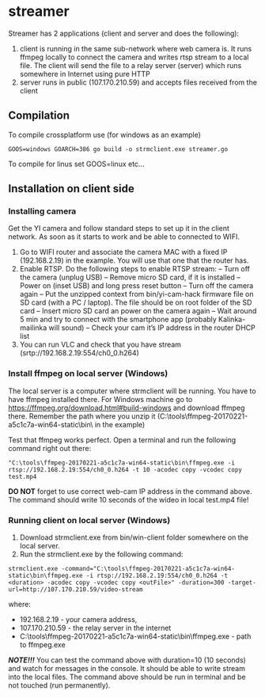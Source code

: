 # streamer
Streamer has 2 applications (client and server and does the following):
1. client is running in the same sub-network where web camera is. It runs ffmpeg locally to connect the camera and writes rtsp stream to a local file. The client will send the file to a relay server (server) which runs somewhere in Internet using pure HTTP
2. server runs in public (107.170.210.59) and accepts files received from the client

## Compilation 
To compile crossplatform use (for windows as an example)

```
GOOS=windows GOARCH=386 go build -o strmclient.exe streamer.go
```

To compile for linus set GOOS=linux etc...

## Installation on client side

### Installing camera
Get the YI camera and follow standard steps to set up it in the client network. As soon as it starts to work and be able to connected to WIFI.

1. Go to WIFI router and associate the camera MAC with a fixed IP (192.168.2.19) in the example. You will use that one that the router has.
2. Enable RTSP. Do the following steps to enable RTSP stream:
– Turn off the camera (unplug USB)
– Remove micro SD card, if it is installed
– Power on (inset USB) and long press reset button
– Turn off the camera again
– Put the unzipped context from bin/yi-cam-hack firmware file on SD card (with a PC / laptop). The file should be on root folder of the SD card
– Insert micro SD card an power on the camera again
– Wait around 5 min and try to connect with the smartphone app (probably Kalinka-mailinka will sound)
– Check your cam it’s IP address in the router DHCP list
3. You can run VLC and check that you have stream (srtp://192.168.2.19:554/ch0_0.h264)

### Install ffmpeg on local server (Windows)
The local server is a computer where strmclient will be running. You have to have ffmpeg installed there. For Windows machine go to https://ffmpeg.org/download.html#build-windows and download ffmpeg there. Remember the path where you unzip it (C:\tools\ffmpeg-20170221-a5c1c7a-win64-static\bin\ in the example)

Test that ffmpeg works perfect. Open a terminal and run the following command right out there:
```
"C:\tools\ffmpeg-20170221-a5c1c7a-win64-static\bin\ffmpeg.exe -i rtsp://192.168.2.19:554/ch0_0.h264 -t 10 -acodec copy -vcodec copy test.mp4
```
**DO NOT** forget to use correct web-cam IP address in the command above. The command should write 10 seconds of the wideo in local test.mp4 file!

### Running client on local server (Windows)
1. Download strmclient.exe from bin/win-client folder somewhere on the local server.
1. Run the strmclient.exe  by the following command:
``` 
strmclient.exe -command="C:\tools\ffmpeg-20170221-a5c1c7a-win64-static\bin\ffmpeg.exe -i rtsp://192.168.2.19:554/ch0_0.h264 -t <duration> -acodec copy -vcodec copy <outFile>" -duration=300 -target-url=http://107.170.210.59/video-stream
```
where:
- 192.168.2.19 - your camera address, 
- 107.170.210.59 - the relay server in the internet
- C:\tools\ffmpeg-20170221-a5c1c7a-win64-static\bin\ffmpeg.exe - path to ffmpeg.exe

***NOTE!!!*** You can test the command above with duration=10 (10 seconds) and watch for messages in the console. It should be able to write stream into the local files. The command above should be run in terminal and be not touched (run permanently). 

